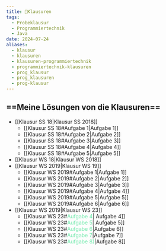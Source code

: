 ```yaml
---
title: 📜Klausuren
tags:
  - Probeklausur
  - Programmiertechnik
  - Java
date: 2024-07-24
aliases:
  - klausur
  - klausuren
  - klausuren-programmiertechnik
  - programmiertechnik-klausuren
  - prog_klausur
  - prog_klausuren
  - prog-klausur
---
```

## ==Meine Lösungen von die Klausuren==

- [[Klausur SS 18|Klausur SS 2018]]
	- [[Klausur SS 18#Aufgabe 1|Aufgabe 1]]
	- [[Klausur SS 18#Aufgabe 2|Aufgabe 2]]
	- [[Klausur SS 18#Aufgabe 3|Aufgabe 3]]
	- [[Klausur SS 18#Aufgabe 4|Aufgabe 4]]
	- [[Klausur SS 18#Aufgabe 5|Aufgabe 5]]
- [[Klausur WS 18|Klausur WS 2018]]
- [[Klausur WS 2019|Klausur WS 19]]
	- [[Klausur WS 2019#Aufgabe 1|Aufgabe 1]]
	- [[Klausur WS 2019#Aufgabe 2|Aufgabe 2]]
	- [[Klausur WS 2019#Aufgabe 3|Aufgabe 3]]
	- [[Klausur WS 2019#Aufgabe 4|Aufgabe 4]]
	- [[Klausur WS 2019#Aufgabe 5|Aufgabe 5]]
	- [[Klausur WS 2019#Aufgabe 6|Aufgabe 6]]
- [[Klausur WS 2019|Klausur WS 23]]
	- [[Klausur WS 23#<font color=" 71e9ac">Aufgabe 4</font>| Aufgabe 4]]
	- [[Klausur WS 23#<font color=" 71e9ac">Aufgabe 5</font>| Aufgabe 5]]
	- [[Klausur WS 23#<font color=" 71e9ac">Aufgabe 6</font>|Aufgabe 6]]
	- [[Klausur WS 23#<font color=" 71e9ac">Aufgabe 7</font>|Aufgabe 7]]
	- [[Klausur WS 23#<font color=" 71e9ac">Aufgabe 8)</font>|Aufgabe 8]]
